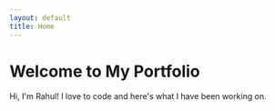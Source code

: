 ```yaml
---
layout: default
title: Home
---
```


# Welcome to My Portfolio

Hi, I'm Rahul! I love to code and here's what I have been working on.
